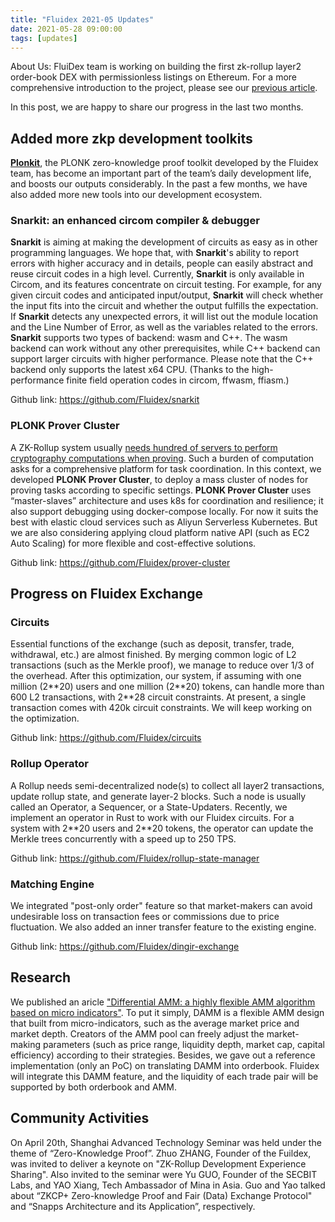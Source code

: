 ```yaml
---
title: "Fluidex 2021-05 Updates"
date: 2021-05-28 09:00:00
tags: [updates]
---
```


About Us: FluiDex team is working on building the first zk-rollup layer2 order-book DEX with permissionless listings on Ethereum. For a more comprehensive introduction to the project, please see our [previous article](/en/blog/fluidex-a-zkrollup-layer2-dex/).

In this post, we are happy to share our progress in the last two months.

##  Added more zkp development toolkits
[__Plonkit__](https://github.com/Fluidex/plonkit), the PLONK zero-knowledge proof toolkit developed by the Fluidex team, has become an important part of the team’s daily development life, and boosts our outputs considerably. In the past a few months, we have also added more new tools into our development ecosystem.

### Snarkit: an enhanced circom compiler & debugger 
__Snarkit__ is aiming at making the development of circuits as easy as in other programming languages. We hope that, with __Snarkit__'s ability to report errors with higher accuracy and in details, people can easily abstract and reuse circuit codes in a high level. Currently, __Snarkit__ is only available in Circom, and its features concentrate on circuit testing. For example, for any given circuit codes and anticipated input/output, __Snarkit__ will check whether the input fits into the circuit and whether the output fulfills the expectation. If __Snarkit__ detects any unexpected errors, it will list out the module location and the Line Number of Error, as well as the variables related to the errors. __Snarkit__ supports two types of backend: wasm and C++. The  wasm backend can work without any other prerequisites, while C++ backend can support larger circuits with higher performance. Please note that the C++ backend only supports the latest x64 CPU. (Thanks to the high-performance finite field operation codes in circom, ffwasm, ffiasm.)

Github link: https://github.com/Fluidex/snarkit

### PLONK Prover Cluster
A ZK-Rollup system usually [needs hundred of servers to perform cryptography computations when proving](/en/blog/zkrollup-intro1/). Such a burden of computation asks for a comprehensive platform for task coordination. In this context, we developed __PLONK Prover Cluster__, to deploy a mass cluster of nodes for proving tasks according to specific settings. __PLONK Prover Cluster__ uses “master-slaves” architecture and uses k8s for coordination and resilience; it also support debugging using docker-compose locally. For now it suits the best with elastic cloud services such as Aliyun Serverless Kubernetes. But we are also considering applying cloud platform native API (such as EC2 Auto Scaling) for more flexible and cost-effective solutions.

Github link: https://github.com/Fluidex/prover-cluster

## Progress on Fluidex Exchange
### Circuits
Essential functions of the exchange (such as deposit, transfer, trade, withdrawal, etc.) are almost finished. By merging common logic of L2 transactions (such as the Merkle proof), we manage to reduce over 1/3 of the overhead. After this optimization, our system, if assuming with one million (2\*\*20) users and one million (2\*\*20) tokens, can handle more than 600 L2 transactions, with 2\*\*28 circuit constraints. At present, a single transaction comes with 420k circuit constraints. We will keep working on the optimization.

Github link: https://github.com/Fluidex/circuits

### Rollup Operator
A Rollup needs semi-decentralized node(s) to collect all layer2 transactions, update rollup state, and generate layer-2 blocks. Such a node is usually called an Operator, a Sequencer, or a State-Updaters. Recently, we implement an operator in Rust to work with our Fluidex circuits. For a system with 2\*\*20 users and 2\*\*20 tokens, the operator can update the Merkle trees concurrently with a speed up to 250 TPS. 

Github link: https://github.com/Fluidex/rollup-state-manager

### Matching Engine
We integrated "post-only order" feature so that market-makers can avoid undesirable loss on transaction fees or commissions due to price fluctuation. We also added an inner transfer feature to the existing engine. 

Github link: https://github.com/Fluidex/dingir-exchange

## Research 
We published an aricle ["Differential AMM: a highly flexible AMM algorithm based on micro indicators"](/zh/blog/damm/). To put it simply, DAMM is a flexible AMM design that built from micro-indicators, such as the average market price and market depth. Creators of the AMM pool can freely adjust the market-making parameters (such as price range, liquidity depth, market cap, capital efficiency) according to their strategies. Besides, we gave out a reference implementation (only an PoC) on translating DAMM into orderbook. Fluidex will integrate this DAMM feature, and the liquidity of each trade pair will be supported by both orderbook and AMM.

## Community Activities
On April 20th, Shanghai Advanced Technology Seminar was held under the theme of “Zero-Knowledge Proof”. Zhuo ZHANG, Founder of the Fuildex, was invited to deliver a keynote on "ZK-Rollup Development Experience Sharing". Also invited to the seminar were Yu GUO, Founder of the SECBIT Labs, and YAO Xiang, Tech Ambassador of Mina in Asia. Guo and Yao talked about “ZKCP+ Zero-knowledge Proof and Fair (Data) Exchange Protocol" and “Snapps Architecture and its Application”, respectively.